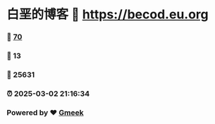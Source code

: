 # 白垩的博客 :link: https://becod.eu.org 
### :page_facing_up: [70](https://becod.eu.org/tag.html) 
### :speech_balloon: 13 
### :hibiscus: 25631 
### :alarm_clock: 2025-03-02 21:16:34 
### Powered by :heart: [Gmeek](https://github.com/Meekdai/Gmeek)
